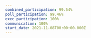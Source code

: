 ```yaml
---
combined_participation: 99.54%
poll_participation: 99.46%
exec_participation: 100%
communication: 100%
start_date: 2021-11-08T00:00:00.000Z
---
```

